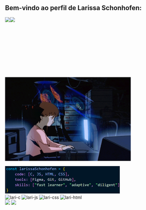 ## Bem-vindo ao perfil de Larissa Schonhofen:
 
<div style="display: inline-block" align="center">
  <img height="180em" align="left" src="https://github-readme-stats.vercel.app/api?username=larissaschonhofen&show_icons=true&theme=nightowl&include_all_commits=true&count_private=true"/>
  <img height="180em" src="https://github-readme-stats.vercel.app/api/top-langs/?username=larissaschonhofen&layout=compact&langs_count=16&theme=nightowl"/>
</div>

<div style="display: inline-block"><br>
    <img align="left" height="275" alt="coding-time" src="code.gif">
    <div style="display: inline-block" align="center">
        <br><img height="90" alt="codigo" src="cdg.png">
    </div><br>
    <div style="display: inline-block" align="center">
        <img align="center" alt="lari-c" height="40" width="50" src="https://cdn.jsdelivr.net/gh/devicons/devicon@latest/icons/c/c-original.svg"/>
        <img align="center" alt="lari-js" height="40" width="50" src="https://cdn.jsdelivr.net/gh/devicons/devicon@latest/icons/javascript/javascript-original.svg"/>
        <img align="center" alt="lari-css" height="40" width="50" src="https://cdn.jsdelivr.net/gh/devicons/devicon@latest/icons/css3/css3-original.svg"/>
        <img align="center" alt="lari-html" height="40" width="50" src="https://cdn.jsdelivr.net/gh/devicons/devicon@latest/icons/html5/html5-original.svg" />
    </div><br>
    <div style="display: inline-block" align="center">
        <a href= "mailto:lari.schonhofen@gmail.com"><img src="https://img.shields.io/badge/Gmail-D14836?style=for-the-badge&logo=gmail&logoColor=white" target="_blank"></a>
        <a href="https://www.linkedin.com/in/larissa-schonhofen-da-silva/" target="_blank"><img src="https://img.shields.io/badge/-LinkedIn-%230077B5?style=for-the-badge&logo=linkedin&logoColor=white" target="_blank"></a>
    </div>
</div>
